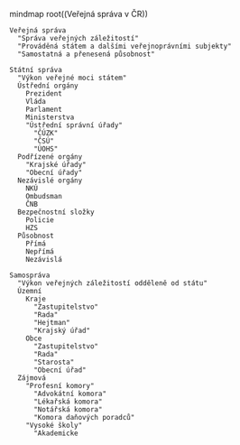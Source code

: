 
mindmap
  root((Veřejná správa v ČR))

    Veřejná správa
      "Správa veřejných záležitostí"
      "Prováděná státem a dalšími veřejnoprávními subjekty"
      "Samostatná a přenesená působnost"

    Státní správa
      "Výkon veřejné moci státem"
      Ústřední orgány
        Prezident
        Vláda
        Parlament
        Ministerstva
        "Ústřední správní úřady"
          "ČÚZK"
          "ČSÚ"
          "ÚOHS"
      Podřízené orgány
        "Krajské úřady"
        "Obecní úřady"
      Nezávislé orgány
        NKÚ
        Ombudsman
        ČNB
      Bezpečnostní složky
        Policie
        HZS
      Působnost
        Přímá
        Nepřímá
        Nezávislá

    Samospráva
      "Výkon veřejných záležitostí odděleně od státu"
      Územní
        Kraje
          "Zastupitelstvo"
          "Rada"
          "Hejtman"
          "Krajský úřad"
        Obce
          "Zastupitelstvo"
          "Rada"
          "Starosta"
          "Obecní úřad"
      Zájmová
        "Profesní komory"
          "Advokátní komora"
          "Lékařská komora"
          "Notářská komora"
          "Komora daňových poradců"
        "Vysoké školy"
          "Akademicke
